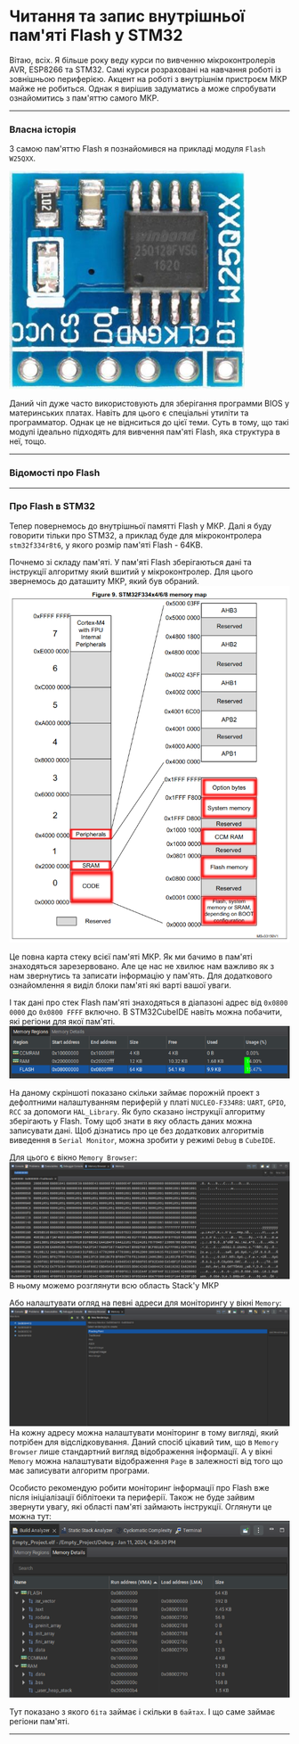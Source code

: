 # Читання та запис внутрішньої пам'яті Flash у STM32

<p> Вітаю, всіх. Я більше року веду курси по вивченню мікроконтролерів AVR, ESP8266 та STM32. Самі курси розраховані на навчання роботі із зовнішньою периферією. Акцент на роботі з внутрішнім пристроєм МКР майже не робиться. Однак я вирішив задуматись а може спробувати ознайомитись з пам'яттю самого МКР.<br/>
 
---
### Власна історія
З самою пам'яттю Flash я познайомився на прикладі модуля `Flash W25QXX`.

![Photo of chip W25QXX with SPI pins](Images/W25QXX.png)

<p> Даний чіп дуже часто використовують для зберігання программи BIOS у материнських платах. Навіть для цього є спеціальні утиліти та программатор. Однак це не віднситься до цієї теми. Суть в тому, що такі модулі ідеально підходять для вивчення пам'яті Flash, яка структура в неї, тощо.

---
### Відомості про Flash


---
### Про Flash в STM32
Тепер повернемось до внутрішньої памятті Flash у МКР. Далі я буду говорити тільки про STM32, а приклад буде для мікроконтролера `stm32f334r8t6`, у якого розмір пам'яті Flash - 64KB.

Почнемо зі складу пам'яті. У пам'яті Flash зберігаються дані та інструкції алгоритму який вшитий у мікроконтролер. Для цього звернемось до даташиту МКР, який був обраний.
![Full map of Memory](Images/Map_of_memory.png)

Це повна карта стеку всієї пам'яті МКР. Як ми бачимо в пам'яті знаходяться зарезервовано. Але це нас не хвилює нам важливо як з нам звернутись та записати інформацію у пам'ять. Для додаткового ознайомлення я виділ блоки пам'яті які варті вашої уваги.

І так дані про стек Flash пам'яті знаходяться в діапазоні адрес від `0x0800 0000` до `0x0800 FFFF` включно. В STM32CubeIDE навіть можна побачити, які регіони для якої пам'яті.
![Memory Regions Screen](Images/Memory_Regions.png)

На даному скріншоті показано скільки займає порожній проект з дефолтними налаштуванням периферій у платі `NUCLEO-F334R8`: `UART`, `GPIO`, `RCC` за допомоги `HAL_Library`. Як було сказано інструкції алгоритму зберігають у Flash. Тому щоб знати в яку область даних можна записувати дані. Щоб дізнатись про це без додаткових алгоритмів виведення в `Serial Monitor`, можна зробити у режимі `Debug` в `CubeIDE`. 

Для цього є вікно `Memory Browser`:
![Memory Regions Screen](Images/Memory_Browser.png)
В ньому можемо розглянути всю область Stack'у МКР

Або налаштувати огляд на певні адреси для моніторингу у вікні `Memory`:
![Memory Regions Screen](Images/Memory_Monitor.png)
На кожну адресу можна налаштувати моніторинг в тому вигляді, який потрібен для відслідковування. Даний спосіб цікавий тим, що в `Memory Browser` лише стандартний вигляд відображення інформації. А у вікні `Memory` можна налаштувати відображення `Page` в залежності від того що має записувати алгоритм програми.

Особисто рекомендую робити моніторинг інформації про Flash вже після ініціалізації біблітоеки та периферії. Також не буде зайвим звернути увагу, які області пам'яті займають інструкції. Оглянути це можна тут:
![Memory Regions Screen](Images/Build_MemDetails.png)

Тут показано з якого `біта` займає і скільки в `байтах`. І що саме займає регіони пам'яті.

---